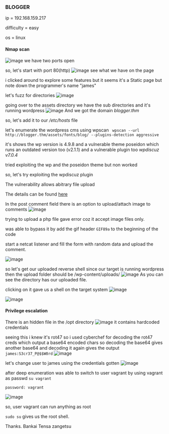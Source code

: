 ### BLOGGER

ip = 192.168.159.217

difficulty = easy

os = linux

#### Nmap scan
![image](https://github.com/0xVenus/0xVenus.github.io/assets/97831939/fd87fd72-91cb-4063-88e8-0fbf2bc82576)
we have two ports open

so, let's start with port 80(http)
![image](https://github.com/0xVenus/0xVenus.github.io/assets/97831939/df21a51a-74aa-40f4-b2c4-1948199b65d3)
see what we have on the page

i clicked around to explore some features but it seems it's a Static page but note down the programmer's name "james"

let's fuzz for directories
![image](https://github.com/0xVenus/0xVenus.github.io/assets/97831939/751e1462-c090-46c4-8cd5-bd34543c6e12)

going over to the assets directory we have the sub directories and it's running wordpress
![image](https://github.com/0xVenus/0xVenus.github.io/assets/97831939/edb574bc-101e-4df1-8592-0553fbe7bdb0)
And we got the domain *blogger.thm*

so, let's add it to our */etc/hosts* file

let's enumerate the wordpress cms using wpscan
``` wpscan --url http://blogger.thm/assets/fonts/blog/ --plugins-detection aggressive```

it's shows the wp version is 4.9.8 and a vulnerable theme poseidon which runs an outdated version too (v2.1.1)
and a vulnerable plugin too *wpdiscuz v7.0.4*

tried exploiting the wp and the poseidon theme but non worked

so, let's try exploiting the wpdiscuz plugin

The vulnerability allows abitrary file upload

The details can be found [here](https://www.wordfence.com/blog/2020/07/critical-arbitrary-file-upload-vulnerability-patched-in-wpdiscuz-plugin/)

In the post comment field there is an option to upload/attach image to comments
![image](https://github.com/0xVenus/0xVenus.github.io/assets/97831939/836b6e24-7d8f-4f27-97cb-18c0cbd326ad)

trying to upload a php file gave error coz it accept image files only.

was able to bypass it by add the gif header ```GIF89a``` to the beginning of the code

start a netcat listener and fill the form with random data and upload the comment.

![image](https://github.com/0xVenus/0xVenus.github.io/assets/97831939/b1205e3f-9ed2-4326-94ba-251395fff848)

so let's get our uploaded reverse shell
since our target is running wordpress then the upload folder should be /wp-content/uploads/
![image](https://github.com/0xVenus/0xVenus.github.io/assets/97831939/a4ac8d54-d3f0-471d-9a60-326de6215d5d)
As you can see the directory has our uploaded file.

clicking on it gave us a shell on the target system
![image](https://github.com/0xVenus/0xVenus.github.io/assets/97831939/1db703b7-6969-4898-8454-ca63489bb395)

![image](https://github.com/0xVenus/0xVenus.github.io/assets/97831939/03807a63-c51f-44e4-b2c7-c2e804034fee)

#### Privilege escalation

There is an hidden file in the /opt directory
![image](https://github.com/0xVenus/0xVenus.github.io/assets/97831939/ac04618a-369f-4208-9740-6c63df2c9dcc)
it contains hardcoded credentials 

seeing this i knew it's rot47 
so i used cyberchef for decoding the rot47 creds which output a base64 encoded chars
so decoding the base64 gives another base64 and decoding it again gives the output ```james:S3cr37_P@$$W0rd```
![image](https://github.com/0xVenus/0xVenus.github.io/assets/97831939/ca8f65f0-aeb1-4fbd-aa51-0d91fe40f02c)

let's change user to james using the credentials gotten
![image](https://github.com/0xVenus/0xVenus.github.io/assets/97831939/46f68318-ffdb-4240-bd55-ac24ee204a6b)

after deep enumeration was able to switch to user vagrant by using vagrant as passwd
```su vagrant```

```password: vagrant```

![image](https://github.com/0xVenus/0xVenus.github.io/assets/97831939/019b119c-1f69-4425-9ac5-627d0d3c3469)

so, user vagrant can run anything as root

```sudo su``` gives us the root shell.


Thanks.
Bankai Tensa zangetsu


















